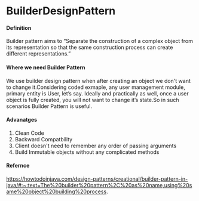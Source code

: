 # BuilderDesignPattern


#### Definition
Builder pattern aims to “Separate the construction of a complex object from its representation so that the same construction process can create different representations.”

#### Where we need Builder Pattern
We use builder design pattern when after creating an object we don't want to change it.Considering coded exmaple,  any user management module, primary entity is User, let’s say. 
Ideally and practically as well, once a user object is fully created, you will not want to change it’s state.So in such scenarios Builder Pattern is useful.

#### Advanatges
1) Clean Code
2) Backward Compatbility
3) Client doesn't need to remember any order of passing arguments
4) Build Immutable objects without any complicated methods

#### Refernce
https://howtodoinjava.com/design-patterns/creational/builder-pattern-in-java/#:~:text=The%20builder%20pattern%2C%20as%20name,using%20same%20object%20building%20process.


